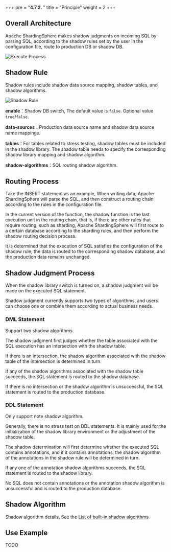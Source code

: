 +++
pre = "<b>4.7.2. </b>"
title = "Principle"
weight = 2
+++

## Overall Architecture

Apache ShardingSphere makes shadow judgments on incoming SQL by parsing SQL, according to the shadow rules set by the user in the configuration file,
route to production DB or shadow DB.

![Execute Process](https://shardingsphere.apache.org/document/current/img/shadow/execute.png)

## Shadow Rule

Shadow rules include shadow data source mapping, shadow tables, and shadow algorithms.

![Shadow Rule](https://shardingsphere.apache.org/document/current/img/shadow/rule_en.png)

**enable**：Shadow DB switch, The default value is `false`. Optional value `true`/`false`.

**data-sources**：Production data source name and shadow data source name mappings.

**tables**：For tables related to stress testing, shadow tables must be included in the shadow library. 
The shadow table needs to specify the corresponding shadow library mapping and shadow algorithm.

**shadow-algorithms**：SQL routing shadow algorithm.


## Routing Process

Take the INSERT statement as an example, When writing data, Apache ShardingSphere will parse the SQL, and then construct a routing chain according to the rules in the configuration file.

In the current version of the function, the shadow function is the last execution unit in the routing chain, that is, if there are other rules that require routing, such as sharding, Apache ShardingSphere will first route to a certain database according to the sharding rules, and then
perform the shadow routing decision process.

It is determined that the execution of SQL satisfies the configuration of the shadow rule, the data is routed to the corresponding shadow database, and the production data remains unchanged.

## Shadow Judgment Process

When the shadow library switch is turned on, a shadow judgment will be made on the executed SQL statement.

Shadow judgment currently supports two types of algorithms, and users can choose one or combine them according to actual business needs.

### DML Statement

Support two shadow algorithms.

The shadow judgment first judges whether the table associated with the SQL execution has an intersection with the shadow table.

If there is an intersection, the shadow algorithm associated with the shadow table of the intersection is determined in turn.

If any of the shadow algorithms associated with the shadow table succeeds, the SQL statement is routed to the shadow database.

If there is no intersection or the shadow algorithm is unsuccessful, the SQL statement is routed to the production database.

### DDL Statement

Only support note shadow algorithm.

Generally, there is no stress test on DDL statements. It is mainly used for the initialization of the shadow library environment or the adjustment of the shadow table.

The shadow determination will first determine whether the executed SQL contains annotations, and if it contains annotations, the shadow algorithm of the annotations in the shadow rule will be determined in turn.

If any one of the annotation shadow algorithms succeeds, the SQL statement is routed to the shadow library.

No SQL does not contain annotations or the annotation shadow algorithm is unsuccessful and is routed to the production database.

## Shadow Algorithm

Shadow algorithm details, See the [List of built-in shadow algorithms](/en/user-manual/shardingsphere-jdbc/configuration/built-in-algorithm/shadow)

## Use Example

TODO
